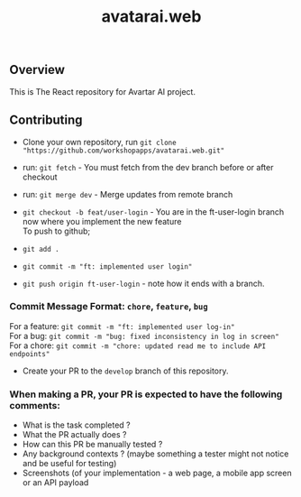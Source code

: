 <!-- ![CI/CD](https://github.com/workshopapps/avatarai.web/workflows/noxus/badge.svg) -->

<h1 align="center">avatarai.web</h1></br>

## Overview
This is The React repository for Avartar AI project.

## Contributing
- Clone your own repository, run `git clone "https://github.com/workshopapps/avatarai.web.git"`


- run: `git fetch` - You must fetch from the dev branch before or after checkout<br/>
- run: `git merge dev` - Merge updates from remote branch<br/>
- `git checkout -b feat/user-login` - You are in the ft-user-login branch now where you implement the new feature<br/>
To push to github;<br/>
- `git add .`<br/>
- `git commit -m "ft: implemented user login"`<br/>
- `git push origin ft-user-login` - note how it ends with a branch. <br/>

### Commit Message Format: `chore`, `feature`, `bug`
For a feature: `git commit -m "ft: implemented user log-in"`<br/>
For a bug: `git commit -m "bug: fixed inconsistency in log in screen"`<br/>
For a chore: `git commit -m "chore: updated read me to include API endpoints"`<br/>

- Create your PR to the `develop` branch of this repository.
### When making a PR, your PR is expected to have the following comments:<br/>
- What is the task completed ?<br/>
- What the PR actually does  ?<br/>
- How can this PR be manually tested ?<br/>
- Any background contexts ? (maybe something a tester might not notice and be useful for testing)
- Screenshots (of your implementation - a web page, a mobile app screen or an API payload

